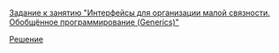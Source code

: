 [Задание к занятию "Интерфейсы для организации малой связности. Обобщённое программирование (Generics)"](14.task.md)

[Решение](https://github.com/Isbocha/JavaDZ13)